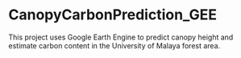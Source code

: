 # CanopyCarbonPrediction_GEE
This project uses Google Earth Engine to predict canopy height and estimate carbon content in the University of Malaya forest area.
